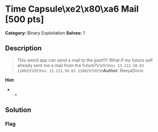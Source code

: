 # Time Capsule\xe2\x80\xa6 Mail [500 pts]

**Category:** Binary Exploitation
**Solves:** 1

## Description
>This weird app can send a mail to the past!!!! What if my future self already sent me a mail from the future?\r\n\r\n`nc 13.212.50.63 11001`\r\n\r\n`nc 13.212.50.63 11002`\r\n\r\n**Author**: ReeyaDono

**Hint**
* -

## Solution

### Flag

